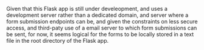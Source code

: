 Given that this Flask app is still under develeopment, and uses a development server rather than a dedicated domain, and server where a form submission endpoints can be, and given the constraints on less secure access, and third-paty use of a email server to which form submissions can be sent, for now, it seems logical for the forms to be locally stored in a text file in the root directory of the Flask app.